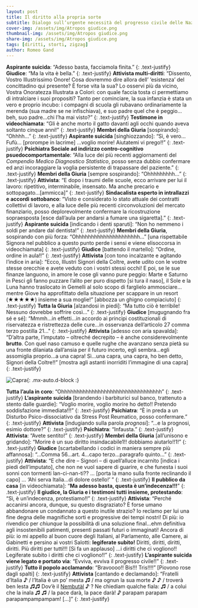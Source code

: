 ```yaml
---
layout: post
title: Il diritto alla propria sorte
subtitle: Dialogo sull’urgente necessità del progresso civile delle Nazioni
cover-img: /assets/img/Atropos giudice.png
thumbnail-img: /assets/img/Atropos giudice.png
share-img: /assets/img/Atropos giudice.png
tags: [diritti, storti, zigzag]
author: Romeo Gand
---
```


**Aspirante suicida**: “Adesso basta, facciamola finita.”
{: .text-justify}
**Giudice**: “Ma la vita è bella.”
{: .text-justify}
**Attivista multi-diritti**: “Dissento, Vostro Illustrissimo Onore! Cosa dovremmo dire allora dell’ ‘esistenza’ del concittadino qui presente? È forse vita la sua? Lo osservi più da vicino, Vostra Onoratezza Illustrata a Colori: con quale faccia tosta ci permettiamo di intralciare i suoi propositi? Tanto per cominciare, la sua infanzia è stata un vero e proprio incubo: i compagni di scuola gli rubavano ordinariamente la merenda (sua madre se ne infischiava), e suo padre quel che è peggio…beh, suo padre…chi l’ha mai visto?”
{: .text-justify}
**Testimone in videochiamata**: “Gli è anche morto il gatto davanti agli occhi quando aveva soltanto cinque anni!”
{: .text-justify}
**Membri della Giuria** [sospirando]: “Ohhhh…”
{: .text-justify}
**Aspirante suicida** [singhiozzando]: “Sì, è vero…Fufù… [prorompe in lacrime] …voglio morire! Aiutatemi vi prego!!”
{: .text-justify}
**Psichiatra Sociale ad indirizzo contro-cognitivo psuedocomportamentale**: “Alla luce dei più recenti aggiornamenti del *Compendio Medico Diagnostico Statistico*, posso senza dubbio confermare ed anzi incoraggiare la voglia persistente di trapassare del paziente.”
{: .text-justify}
**Membri della Giuria** [sempre sospirando]: “Ohhhhhhhhh…”
{: .text-justify}
**Attivista**: “E dopo i traumi delle scuole, ecco arrivare per lui il lavoro: ripetitivo, interminabile, insensato. Ma anche precario e sottopagato…[ammicca]”
{: .text-justify}
**Sindacalista esperto in intrallazzi e accordi sottobanco**: “Visto e considerato lo stato attuale dei contratti collettivi di lavoro, e alla luce delle più recenti circonvoluzioni del mercato finanziario, posso deplorevolmente confermare la ricostruzione sopraesposta [esce dall’aula per andarsi a fumare una sigaretta].”
{: .text-justify}
**Aspirante suicida** [indicando i denti sparuti]: “Non ho nemmeno i soldi per andare dal dentista!”
{: .text-justify}
**Membri della Giuria**, sospirando con più forza: “Ohhhhhhhhhhhhhhhhhhhhh…” [una rispettabile Signora nel pubblico a questo punto perde i sensi e viene elisoccorsa in videochiamata]
{: .text-justify}
**Giudice** [battendo il martello]: “Ordine, ordine in aula!!”
{: .text-justify}
**Attivista** [con tono incalzante e agitando l’indice in aria]: “Ecco, Illustri Signori della Coltre, avete udito con le vostre stesse orecchie e avete veduto con i vostri stessi occhi! E poi, se le sue finanze languono, in amore le cose gli vanno pure peggio: Marte e Saturno in Pesci gli fanno puzzare l’alito per puro dispetto [si tura il naso], il Sole e la Luna hanno traslocato in Gemelli al solo scopo di farglielo ammosciare…mentre Giove ha approfittato della situazione per scappare in un resort (★★★★★) insieme a sua moglie!” [abbozza un ghigno compiaciuto]
{: .text-justify}
**Tutta la Giuria** [alzandosi in piedi]: “Ma tutto ciò è terribile! Nessuno dovrebbe soffrire così…”
{: .text-justify}
**Giudice** [mugugnando fra sé e sé]: “Mmmh…in effetti…in accordo ai principi costituzionali di riservatezza e ristrettezza delle cure…in osservanza dell’articolo 27 comma terzo postilla 21…"
{: .text-justify}
**Attivista** [adesso con aria spavalda]: “D’altra parte, l’imputato – oltreché decrepito – è anche considerevolmente **brutto**. Con quel naso camuso e quelle rughe che avanzano senza pietà su una fronte dilaniata dall’ansia per il futuro incerto, egli sembra…egli assomiglia proprio…a una capra! Sì…una capra, una capra, ho ben detto, Signori della Coltre!!” [mostra agli astanti inorriditi l’immagine di una capra]
{: .text-justify}

![Capra](https://disastri.net/assets/img/Capra.jpg){: .mx-auto.d-block :}

**Tutta l’aula in coro**: “Ohhhhhhhhhhhhhhhhhhhhhhhhhhhhhhhhh”
{: .text-justify}
**L’aspirante suicida** [brandendo i barbiturici sul banco, trattenuto a stento dalle guardie]: “Voglio morire, voglio morire ho detto!! Pretendo soddisfazione immediata!!!”
{: .text-justify}
**Psichiatra**: “È in preda a un Disturbo Psico-dissociativo da Stress Post Reumatico, posso confermare.”
{: .text-justify}
**Attivista** [indugiando sulla parola *prognosi*]: “…e la prognosi, esimio dottore?”
{: .text-justify}
**Psichiatra**: “Infausta.”
{: .text-justify}
**Attivista**: “Avete sentito!”
{: .text-justify}
**Membri della Giuria** [all’unisono e gridando]: “Morire è un suo diritto insindacabile1!! dobbiamo aiutarlo!!1!”
{: .text-justify}
**Giudice** [scartabellando i codici in maniera sempre più affannosa]: “…Comma 56…art. 4…capo terzo…paragrafo quinto…”
{: .text-justify}
**Attivista**: “E che dire – Signori – di quell’alluce incarnito [indica i piedi dell’imputato], che non ne vuol sapere di guarire, e che funesta i suoi sonni con tormenti lan-ci-nan-ti?? … [porta la mano sulla fronte reclinando il capo] … ‘Ahi serva Italia…di dolore ostello!’ ”
{: .text-justify}
**Il pubblico da casa** [in videochiamata]: “**Ma adesso basta, questa è un’indecenza!!!**”
{: .text-justify}
**Il giudice, la Giuria e i testimoni tutti insieme, protestando**: “Sì, è un’indecenza, protestiamo!!”
{: .text-justify}
**Attivista**: “Perché accanirsi ancora, dunque, su questo disgraziato? È forse umano abbandonare un condannato a questo inutile strazio? Io reclamo per lui una fine degna delle magnifiche sorti e progressive dei tempi nostri! Di più: io rivendico per *chiunque* la possibilità di una soluzione final…ehm definitiva agli insostenibili patimenti, presenti passati futuri o immaginati! Ancora di più: io mi appello al buon cuore degli Italiani, al Parlamento, alle Camere, ai Gabinetti e persino ai vostri Salotti: **legiferate subito!** Diritti, diritti, diritti, diritti. Più diritti per tutti!!! [Si fa un applauso] …i diritti che ci vogliono!! Legiferate subito i diritti che ci vogliono!!”
{: .text-justify}
**L’aspirante suicida viene legato e portato via**: “Evviva, evviva il progresso civile!!”
{: .text-justify}
**Tutto il popolo acclamando**: “Bravoooo!! Bis!!! Tris!!!!” [Piovono rose dagli spalti]
{: .text-justify}
**Attivista** [cantando e declamando]: “Fratelli d’Italia **♪** / l’Italia è un po’ mesta **♫** / ma ognun la sua morte **♪** **♪**  / troverà ben lesta **♫♫** Dov’è il [Nembutàl](https://lagunatreatment.com/drug-abuse/barbiturates/nembutal/) **♪** ? Ne chiediam qualche fiala: **♫** / a colui che la inala **♫** **♫**  / la pace darà, la pace darà! **♪**  parapam parapam parapampampampam! […]”
{: .text-justify}


